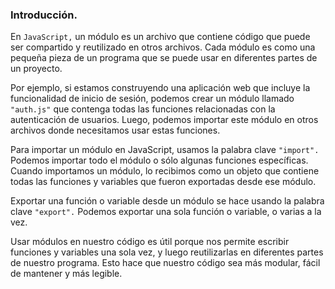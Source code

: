 ### Introducción.  

En `JavaScript,` un módulo es un archivo que contiene código que puede ser compartido y reutilizado en otros archivos. Cada módulo es como una pequeña pieza de un programa que se puede usar en diferentes partes de un proyecto.  

Por ejemplo, si estamos construyendo una aplicación web que incluye la funcionalidad de inicio de sesión, podemos crear un módulo llamado `"auth.js"` que contenga todas las funciones relacionadas con la autenticación de usuarios. Luego, podemos importar este módulo en otros archivos donde necesitamos usar estas funciones.  

Para importar un módulo en JavaScript, usamos la palabra clave `"import".` Podemos importar todo el módulo o sólo algunas funciones específicas. Cuando importamos un módulo, lo recibimos como un objeto que contiene todas las funciones y variables que fueron exportadas desde ese módulo.

Exportar una función o variable desde un módulo se hace usando la palabra clave `"export".` Podemos exportar una sola función o variable, o varias a la vez.

Usar módulos en nuestro código es útil porque nos permite escribir funciones y variables una sola vez, y luego reutilizarlas en diferentes partes de nuestro programa. Esto hace que nuestro código sea más modular, fácil de mantener y más legible.

